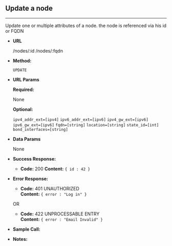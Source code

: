 ## Update a node
----
  Update one or multiple attributes of a node. the node is referenced via his id or FQDN

* **URL**

  /nodes/:id
  /nodes/:fqdn

* **Method:**
  
  `UPDATE`
  
* **URL Params**

   **Required:**
 
    None

   **Optional:**
    
    `ipv4_addr_ext=[ipv4]`
    `ipv6_addr_ext=[ipv6]`
    `ipv4_gw_ext=[ipv6]`
    `ipv6_gw_ext=[ipv6]`
    `fqdn=[string]`
    `location=[string]`
    `state_id=[int]`
    `bond_interfaces=[string]`

* **Data Params**

    None

* **Success Response:**
  

  * **Code:** 200
    **Content:** `{ id : 42 }`
 
* **Error Response:**


  * **Code:** 401 UNAUTHORIZED <br />
    **Content:** `{ error : "Log in" }`

  OR

  * **Code:** 422 UNPROCESSABLE ENTRY <br />
    **Content:** `{ error : "Email Invalid" }`

* **Sample Call:**


* **Notes:**

